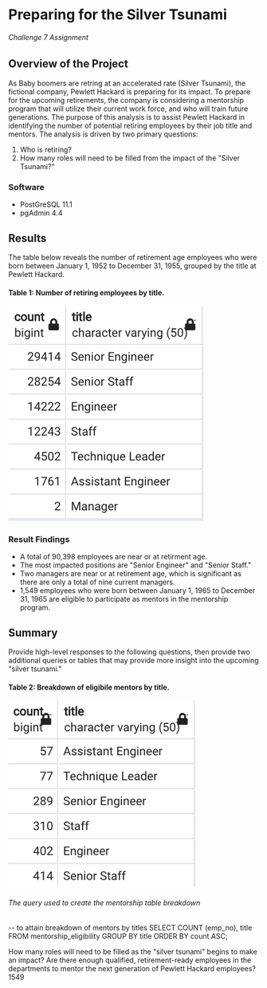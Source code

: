 # Preparing for the Silver Tsunami
###### Challenge 7 Assignment

## Overview of the Project
As Baby boomers are retring at an accelerated rate (Silver Tsunami), the fictional company, Pewlett Hackard is preparing for its impact. To prepare for the upcoming retirements, the company is considering a mentorship program that will utilize their current work force, and who will train future generations. The purpose of this analysis is to assist Pewlett Hackard in identifying the number of potential retiring employees by their job title and mentors. The analysis is driven by two primary questions: 
1) Who is retiring?
2) How many roles will need to be filled from the impact of the "Silver Tsunami?" 

### Software 
- PostGreSQL 11.1
- pgAdmin 4.4

## Results
The table below reveals the number of retirement age employees who were born between January 1, 1952 to December 31, 1955, grouped by the title at Pewlett Hackard.

#### Table 1: Number of retiring employees by title.
![Fig1](https://github.com/retroxsky06/Pewlett-Hackard-Analysis/blob/main/Images/Mentor_title_breakdown.png)

### Result Findings
- A total of 90,398 employees are near or at retirment age.
- The most impacted positions are "Senior Engineer" and "Senior Staff."
- Two managers are near or at retirement age, which is significant as there are only a total of nine current managers.
- 1,549 employees who were born between January 1, 1965 to December 31, 1965 are eligible to participate as mentors in the mentorship program. 


## Summary
Provide high-level responses to the following questions, then provide two additional queries or tables that may provide more insight into the upcoming "silver tsunami."

#### Table 2: Breakdown of eligibile mentors by title.
![Fig2](https://github.com/retroxsky06/Pewlett-Hackard-Analysis/blob/main/Images/Positions_to_be_filled.png)

###### The query used to create the mentorship table breakdown
 -- to attain breakdown of mentors by titles
 SELECT COUNT (emp_no), title
FROM mentorship_eligibility
GROUP BY title
ORDER BY count ASC;


How many roles will need to be filled as the "silver tsunami" begins to make an impact?
Are there enough qualified, retirement-ready employees in the departments to mentor the next generation of Pewlett Hackard employees? 1549
